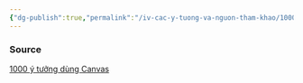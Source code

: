 ```yaml
---
{"dg-publish":true,"permalink":"/iv-cac-y-tuong-va-nguon-tham-khao/1000-y-tuong-dung-canvas/","dgPassFrontmatter":true,"noteIcon":"1","created":"","updated":""}
---
```


### Source
[1000 ý tưởng dùng Canvas](https://mp.weixin.qq.com/s?__biz=Mzg5Njk3MDUyMQ%3D%3D&mid=2247487468&idx=1&sn=79f2ed8cb7af3bfa9188aa3182c831fa&source=41&fbclid=IwAR2x-3f6pX0LGyc4Zga15-7f1lgoTnYxlpQ0M7Nzhxnmne1zZKTNbAv2R3U#wechat_redirect)


